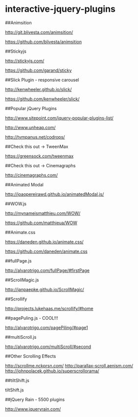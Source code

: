 # interactive-jquery-plugins

##Animsition

http://git.blivesta.com/animsition/

https://github.com/blivesta/animsition

##Stickyjs

http://stickyjs.com/

https://github.com/garand/sticky


##Slick Plugin - responsive carousel

http://kenwheeler.github.io/slick/

https://github.com/kenwheeler/slick/

##Popular jQuery Plugins

http://www.sitepoint.com/jquery-popular-plugins-list/

http://www.unheap.com/

http://tympanus.net/codrops/
 
 
##Check this out -> TweenMax

https://greensock.com/tweenmax

##Check this out -> Cinemagraphs

http://cinemagraphs.com/

##Animated Modal

http://joaopereirawd.github.io/animatedModal.js/

##WOW.js

http://mynameismatthieu.com/WOW/

https://github.com/matthieua/WOW

##Animate.css

https://daneden.github.io/animate.css/

https://github.com/daneden/animate.css

##fullPage.js

http://alvarotrigo.com/fullPage/#firstPage

##ScrollMagic.js

http://janpaepke.github.io/ScrollMagic/

##Scrollify

http://projects.lukehaas.me/scrollify/#home

##pagePuling.js - COOL!!!

http://alvarotrigo.com/pagePiling/#page1

##multiScroll.js

http://alvarotrigo.com/multiScroll/#second

##Other Scrolling Effects

http://scrollme.nckprsn.com/
http://parallax-scroll.aenism.com/
http://johnpolacek.github.io/superscrollorama/

##tiltShift.js

tiltShift.js

##jQuery Rain - 5500 plugins

http://www.jqueryrain.com/